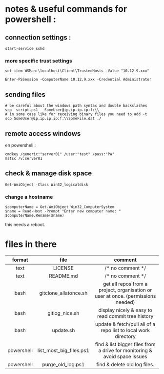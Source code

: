 # notes & useful commands for powershell :

## connection settings :

```
start-service sshd
```

### more specific trust settings

```
set-item WSMan:\localhost\Client\TrustedHosts -Value "10.12.9.xxx"

Enter-PSSession -ComputerName 10.12.9.xxx -Credential Administrator
```

## sending files

```
# be careful about the windows path syntax and double backslashes
scp  script.ps1   SomeUser@ip.ip.ip.ip:f:\\
# in some case like for receiving binary files you need to add -t
scp SomeUser@ip.ip.ip.ip:f:\\SomeFile.dat ./
```

## remote access windows

en powershell :

```
cmdkey /generic:"server01" /user:"test" /pass:"PW"
mstsc /v:server01
```

## check & manage disk space

```
Get-WmiObject -Class Win32_logicaldisk
```

### change a hostname

```
$computerName = Get-WmiObject Win32_ComputerSystem
$name = Read-Host -Prompt "Enter new computer name: "
$computerName.Rename($name)
```

this needs a reboot.

# files in there

| **format** | **file**                    | **comment**                                                                         |
|:----------:|:---------------------------:|:-----------------------------------------------------------------------------------:|
| text       | LICENSE                     | /\* no comment \*/                                                                  |
| text       | README\.md                  | /\* no comment \*/                                                                  |
| bash       | gitclone\_allatonce\.sh     | get all repos from a project, organisation or user at once\. \(permissions needed\) |
| bash       | gitlog\_nice\.sh            | display nicely & easy to read commit tree history                                   |
| bash       | update\.sh                  | update & fetch/pull all of a repo list to local work directory                      |
| powershell | list\_most\_big\_files\.ps1 | find & list bigger files from a  drive for monitoring & avoid space issues          |
| powershell | purge\_old\_log\.ps1        | find & delete old log files\.                                                       |


